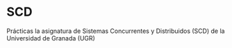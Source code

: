 # SCD
Prácticas la asignatura de Sistemas Concurrentes y Distribuidos (SCD) de la Universidad de Granada (UGR) 

